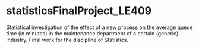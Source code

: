 # statisticsFinalProject_LE409
Statistical investigation of the effect of a new process on the average queue time (in minutes) in the maintenance department of a certain (generic) industry. Final work for the discipline of Statistics.
